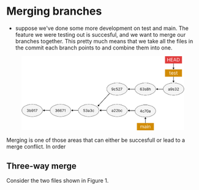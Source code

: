 # Merging branches

* suppose we've done some more development on test and main. The feature we were testing out is succesful, and we want to merge our branches together. This pretty much means that we take all the files in the commit each branch points to and combine them into one.&#x20;

<figure><img src="../../.gitbook/assets/Group 47 (1).png" alt="" width="563"><figcaption></figcaption></figure>

Merging is one of those areas that can either be succesfull or lead to a merge conflict. In order





## Three-way merge

Consider the two files shown in Figure 1.&#x20;
